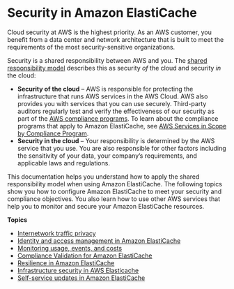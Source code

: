 # Security in Amazon ElastiCache<a name="memcached-security"></a>

Cloud security at AWS is the highest priority\. As an AWS customer, you benefit from a data center and network architecture that is built to meet the requirements of the most security\-sensitive organizations\.

Security is a shared responsibility between AWS and you\. The [shared responsibility model](http://aws.amazon.com/compliance/shared-responsibility-model/) describes this as security *of* the cloud and security *in* the cloud:
+ **Security of the cloud** – AWS is responsible for protecting the infrastructure that runs AWS services in the AWS Cloud\. AWS also provides you with services that you can use securely\. Third\-party auditors regularly test and verify the effectiveness of our security as part of the [AWS compliance programs](https://aws.amazon.com/compliance/programs/)\. To learn about the compliance programs that apply to Amazon ElastiCache, see [AWS Services in Scope by Compliance Program](https://aws.amazon.com/compliance/services-in-scope/)\.
+ **Security in the cloud** – Your responsibility is determined by the AWS service that you use\. You are also responsible for other factors including the sensitivity of your data, your company’s requirements, and applicable laws and regulations\. 

This documentation helps you understand how to apply the shared responsibility model when using Amazon ElastiCache\. The following topics show you how to configure Amazon ElastiCache to meet your security and compliance objectives\. You also learn how to use other AWS services that help you to monitor and secure your Amazon ElastiCache resources\. 

**Topics**
+ [Internetwork traffic privacy](Security.md)
+ [Identity and access management in Amazon ElastiCache](IAM.md)
+ [Monitoring usage, events, and costs](MonitoringECMetrics.md)
+ [Compliance Validation for Amazon ElastiCache](memcached-compliance.md)
+ [Resilience in Amazon ElastiCache](disaster-recovery-resiliency.md)
+ [Infrastructure security in AWS Elasticache](infrastructure-security.md)
+ [Self\-service updates in Amazon ElastiCache](Self-Service-Updates.md)